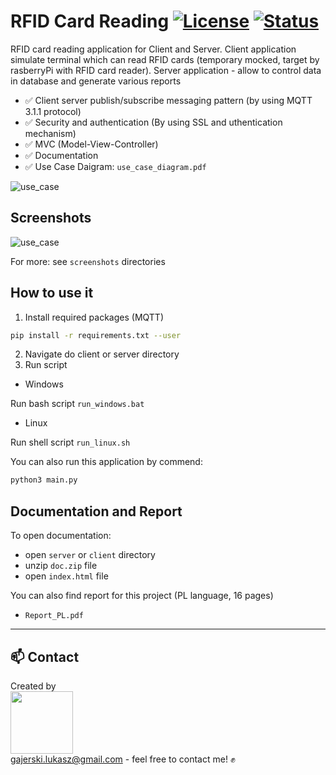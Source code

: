 ﻿# RFID Card Reading [![License](https://img.shields.io/badge/licence-MIT-blue)](https://choosealicense.com/licenses/mit/) [![Status](https://img.shields.io/badge/status-work--in--progress-yellow)](https://github.com/Ukasz09/RFID-card-reading)

 
RFID card reading application for Client and Server. Client application simulate terminal which can read RFID cards (temporary mocked, target by rasberryPi with RFID card reader). Server application - allow to control data in database and generate various reports
<br/>
- :white_check_mark: Client server publish/subscribe messaging pattern (by using MQTT 3.1.1 protocol) <br/>
- :white_check_mark: Security and authentication (By using SSL and uthentication mechanism)
- :white_check_mark: MVC (Model-View-Controller)
- :white_check_mark: Documentation <br/>
- :white_check_mark: Use Case Daigram: `use_case_diagram.pdf`


![use_case](https://raw.githubusercontent.com/Ukasz09/RFID-card-reading/master/screenshots/use_case.png)

## Screenshots 

![use_case](https://raw.githubusercontent.com/Ukasz09/RFID-card-reading/master/screenshots/client_server.png)

For more: see `screenshots` directories 

## How to use it
1. Install required packages (MQTT) <br/>

```bash
pip install -r requirements.txt --user
```

2. Navigate do client or server directory
3. Run script

- Windows
 
Run bash script `run_windows.bat`

- Linux 

Run shell script `run_linux.sh` <br/>

You can also run this application by commend: 

```bash
python3 main.py
```

## Documentation and Report

To open documentation:
- open `server` or `client` directory
- unzip `doc.zip` file
- open `index.html` file

You can also find report for this project (PL language, 16 pages)
- `Report_PL.pdf` 

___
## 📫 Contact 
Created by <br/>
<a href="https://github.com/Ukasz09" target="_blank"><img src="https://avatars0.githubusercontent.com/u/44710226?s=460&v=4"  width="100px;"></a>
<br/> gajerski.lukasz@gmail.com - feel free to contact me! ✊
